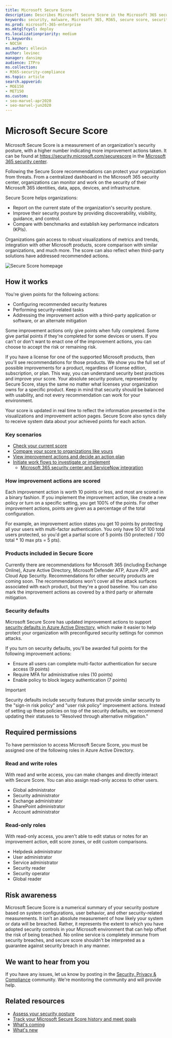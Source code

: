 ```yaml
---
title: Microsoft Secure Score
description: Describes Microsoft Secure Score in the Microsoft 365 security center, how to improve your security posture, and what security admins can expect.
keywords: security, malware, Microsoft 365, M365, secure score, security center, improvement actions
ms.prod: microsoft-365-enterprise
ms.mktglfcycl: deploy
ms.localizationpriority: medium
f1.keywords:
- NOCSH
ms.author: ellevin
author: levinec
manager: dansimp
audience: ITPro
ms.collection: 
- M365-security-compliance  
ms.topic: article
search.appverid: 
- MOE150
- MET150
ms.custom:
- seo-marvel-apr2020
- seo-marvel-jun2020
---
```


# Microsoft Secure Score

Microsoft Secure Score is a measurement of an organization's security posture, with a higher number indicating more improvement actions taken. It can be found at https://security.microsoft.com/securescore in the [Microsoft 365 security center](overview-security-center.md).

Following the Secure Score recommendations can protect your organization from threats. From a centralized dashboard in the Microsoft 365 security center, organizations can monitor and work on the security of their Microsoft 365 identities, data, apps, devices, and infrastructure.

Secure Score helps organizations:  

* Report on the current state of the organization's security posture.
* Improve their security posture by providing discoverability, visibility, guidance, and control.  
* Compare with benchmarks and establish key performance indicators (KPIs).

Organizations gain access to robust visualizations of metrics and trends, integration with other Microsoft products, score comparison with similar organizations, and much more. The score can also reflect when third-party solutions have addressed recommended actions.

![Secure Score homepage](../../media/secure-score/secure-score-homepage-new.png)

## How it works

You're given points for the following actions:

- Configuring recommended security features
- Performing security-related tasks
- Addressing the improvement action with a third-party application or software, or an alternate mitigation

Some improvement actions only give points when fully completed. Some give partial points if they're completed for some devices or users. If you can't or don't want to enact one of the improvement actions, you can choose to accept the risk or remaining risk.

If you have a license for one of the supported Microsoft products, then you'll see recommendations for those products. We show you the full set of possible improvements for a product, regardless of license edition, subscription, or plan. This way, you can understand security best practices and improve your score. Your absolute security posture, represented by Secure Score, stays the same no matter what licenses your organization owns for a specific product. Keep in mind that security should be balanced with usability, and not every recommendation can work for your environment.

Your score is updated in real time to reflect the information presented in the visualizations and improvement action pages. Secure Score also syncs daily to receive system data about your achieved points for each action.

### Key scenarios

- [Check your current score](microsoft-secure-score-improvement-actions.md#check-your-current-score)
- [Compare your score to organizations like yours](microsoft-secure-score-history-metrics-trends.md#compare-your-score-to-organizations-like-yours)
- [View improvement actions and decide an action plan](microsoft-secure-score-improvement-actions.md#take-action-to-improve-your-score)
- [Initiate work flows to investigate or implement](microsoft-secure-score-improvement-actions.md#view-improvement-action-details)
    - [Microsoft 365 security center and ServiceNow integration](tickets-security-center.md)

### How improvement actions are scored

Each improvement action is worth 10 points or less, and most are scored in a binary fashion. If you implement the improvement action, like create a new policy or turn on a specific setting, you get 100% of the points. For other improvement actions, points are given as a percentage of the total configuration.

For example, an improvement action states you get 10 points by protecting all your users with multi-factor authentication. You only have 50 of 100 total users protected, so you'd get a partial score of 5 points (50 protected / 100 total * 10 max pts = 5 pts).

### Products included in Secure Score

Currently there are recommendations for Microsoft 365 (including Exchange Online), Azure Active Directory, Microsoft Defender ATP, Azure ATP, and Cloud App Security. Recommendations for other security products are coming soon. The recommendations won't cover all the attack surfaces associated with each product, but they're a good baseline. You can also mark the improvement actions as covered by a third party or alternate mitigation.

### Security defaults

Microsoft Secure Score has updated improvement actions to support [security defaults in Azure Active Directory](https://docs.microsoft.com/azure/active-directory/fundamentals/concept-fundamentals-security-defaults), which make it easier to help protect your organization with preconfigured security settings for common attacks.

If you turn on security defaults, you'll be awarded full points for the following improvement actions:

- Ensure all users can complete multi-factor authentication for secure access (9 points)
- Require MFA for administrative roles (10 points)
- Enable policy to block legacy authentication (7 points)

>[!IMPORTANT]
>Security defaults include security features that provide similar security to the "sign-in risk policy" and "user risk policy" improvement actions. Instead of setting up these policies on top of the security defaults, we recommend updating their statuses to "Resolved through alternative mitigation."

## Required permissions

To have permission to access Microsoft Secure Score, you must be assigned one of the following roles in Azure Active Directory.

### Read and write roles

With read and write access, you can make changes and directly interact with Secure Score. You can also assign read-only access to other users.

* Global administrator
* Security administrator
* Exchange administrator
* SharePoint administrator
* Account administrator

### Read-only roles

With read-only access, you aren't able to edit status or notes for an improvement action, edit score zones, or edit custom comparisons.

* Helpdesk administrator
* User administrator
* Service administrator
* Security reader
* Security operator
* Global reader

## Risk awareness

Microsoft Secure Score is a numerical summary of your security posture based on system configurations, user behavior, and other security-related measurements. It isn't an absolute measurement of how likely your system or data will be breached. Rather, it represents the extent to which you have adopted security controls in your Microsoft environment that can help offset the risk of being breached. No online service is completely immune from security breaches, and secure score shouldn't be interpreted as a guarantee against security breach in any manner.

## We want to hear from you

If you have any issues, let us know by posting in the [Security, Privacy & Compliance](https://techcommunity.microsoft.com/t5/Security-Privacy-Compliance/bd-p/security_privacy) community. We're monitoring the community and will provide help.

## Related resources

- [Assess your security posture](microsoft-secure-score-improvement-actions.md)
- [Track your Microsoft Secure Score history and meet goals](microsoft-secure-score-history-metrics-trends.md)
- [What's coming](microsoft-secure-score-whats-coming.md)
- [What's new](microsoft-secure-score-whats-new.md)
